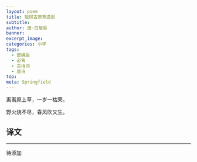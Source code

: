 ```yaml
---
layout: poem
title: 赋得古原草送别
subtitle: 
author: 唐·白居易
banner: 
excerpt_image: 
categories: 小学
tags:
  - 部编版
  - 必背
  - 古诗词
  - 唐诗
top: 
meta: Springfield
---
```


离离原上草，一岁一枯荣。

野火烧不尽，春风吹又生。


## 译文

---

待添加